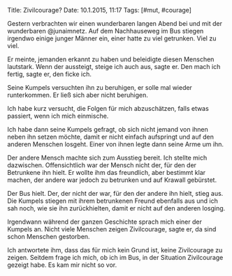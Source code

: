 Title: Zivilcourage?
Date: 10.1.2015, 11:17
Tags: [#mut, #courage]

Gestern verbrachten wir einen wunderbaren langen Abend bei und mit der wunderbaren @junaimnetz. Auf dem Nachhauseweg im Bus stiegen irgendwo einige junger Männer ein, einer hatte zu viel getrunken. Viel zu viel.

Er meinte, jemanden erkannt zu haben und beleidigte diesen Menschen lautstark. Wenn der aussteigt, steige ich auch aus, sagte er. Den mach ich fertig, sagte er, den ficke ich.

Seine Kumpels versuchten ihn zu beruhigen, er solle mal wieder runterkommen.
Er ließ sich aber nicht beruhigen.

Ich habe kurz versucht, die Folgen für mich abzuschätzen, falls etwas passiert, wenn ich mich einmische.

Ich habe dann seine Kumpels gefragt, ob sich nicht jemand von ihnen neben ihn setzen möchte, damit er nicht einfach aufspringt und auf den anderen Menschen losgeht. Einer von ihnen legte dann seine Arme um ihn.

Der andere Mensch machte sich zum Ausstieg bereit. Ich stellte mich dazwischen. Offensichtlich war der Mensch nicht der, für den der Betrunkene ihn hielt. Er wollte ihm das freundlich, aber bestimmt klar machen, der andere war jedoch zu betrunken und auf Krawall gebürstet.

Der Bus hielt. Der, der nicht der war, für den der andere ihn hielt, stieg aus. Die Kumpels stiegen mit ihrem betrunkenen Freund ebenfalls aus und ich sah noch, wie sie ihn zurückhielten, damit er nicht auf den anderen losging.

Irgendwann während der ganzen Geschichte sprach mich einer der Kumpels an. Nicht viele Menschen zeigen Zivilcourage, sagte er, da sind schon Menschen gestorben.

Ich antwortete ihm, dass das für mich kein Grund ist, keine Zivilcourage zu zeigen. Seitdem frage ich mich, ob ich im Bus, in der Situation Zivilcourage gezeigt habe. Es kam mir nicht so vor.
